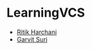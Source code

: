 # LearningVCS

- [Ritik Harchani](https://github.com/harchani-ritik)
- [Garvit Suri](https://github.com/GarvitSuri)

